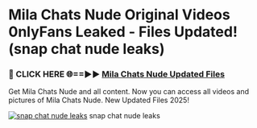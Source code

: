 # Mila Chats Nude Original Videos 0nlyFans Leaked - Files Updated! (snap chat nude leaks)

<h3>🔴 CLICK HERE 🌐==►► <a href="https://tinyurl.com/2p9ay9w9" rel="nofollow">Mila Chats Nude Updated Files</a></h3>

Get Mila Chats Nude and all content. Now you can access all videos and pictures of Mila Chats Nude. New Updated Files 2025!

[![snap chat nude leaks](https://i.imgur.com/KQgVmj3.gif)](https://tinyurl.com/2p9ay9w9)
snap chat nude leaks